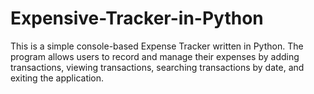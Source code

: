 # Expensive-Tracker-in-Python
This is a simple console-based Expense Tracker written in Python. The program allows users to record and manage their expenses by adding transactions, viewing transactions, searching transactions by date, and exiting the application.

